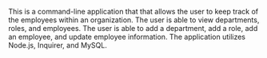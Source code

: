 This is a command-line application that that allows the user to keep track of the employees within an organization. The user is able to view departments, roles, and employees. The user is able to add a department, add a role, add an employee, and update employee information. The application utilizes Node.js, Inquirer, and MySQL. 
